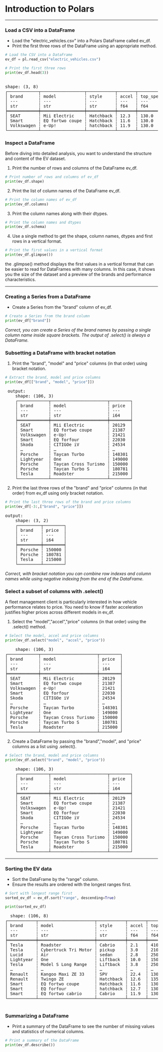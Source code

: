 # Introduction to Polars
---
### Load a CSV into a DataFrame
* Load the "electric_vehicles.csv" into a Polars DataFrame called ev_df.
* Print the first three rows of the DataFrame using an appropriate method.
```python
# Load the CSV into a DataFrame
ev_df = pl.read_csv("electric_vehicles.csv")

# Print the first three rows
print(ev_df.head(3))
```
<pre> 
shape: (3, 8)
┌────────────┬─────────────────┬───────────┬───────┬───────────┬───────┬─────────────┬───────┐
│ brand      ┆ model           ┆ style     ┆ accel ┆ top_speed ┆ range ┆ charge_rate ┆ price │
│ ---        ┆ ---             ┆ ---       ┆ ---   ┆ ---       ┆ ---   ┆ ---         ┆ ---   │
│ str        ┆ str             ┆ str       ┆ f64   ┆ f64       ┆ f64   ┆ f64         ┆ i64   │
╞════════════╪═════════════════╪═══════════╪═══════╪═══════════╪═══════╪═════════════╪═══════╡
│ SEAT       ┆ Mii Electric    ┆ Hatchback ┆ 12.3  ┆ 130.0     ┆ 195.0 ┆ 170.0       ┆ 20129 │
│ Smart      ┆ EQ fortwo coupe ┆ Hatchback ┆ 11.6  ┆ 130.0     ┆ 100.0 ┆ null        ┆ 21387 │
│ Volkswagen ┆ e-Up!           ┆ hatchback ┆ 11.9  ┆ 130.0     ┆ 195.0 ┆ 170.0       ┆ 21421 │
└────────────┴─────────────────┴───────────┴───────┴───────────┴───────┴─────────────┴───────┘
</pre>
### Inspect a DataFrame
Before diving into detailed analysis, you want to understand the structure and content of the EV dataset.
1. Print the number of rows and columns of the DataFrame ev_df.
```python
# Print number of rows and columns of ev_df
print(ev_df.shape)
```
2. Print the list of column names of the DataFrame ev_df.
```python
# Print the column names of ev_df
print(ev_df.columns)
```
3. Print the column names along with their dtypes.
```python
# Print the column names and dtypes
print(ev_df.schema)
```
4. Use a single method to get the shape, column names, dtypes and first rows in a vertical format.
```python
# Print the first values in a vertical format
print(ev_df.glimpse())
```

  the .glimpse() method displays the first values in a vertical format that can be easier to read for DataFrames with many columns. In this case, it shows you the size of the dataset and a preview of the brands and performance characteristics.
  
---
### Creating a Series from a DataFrame
* Create a Series from the "brand" column of ev_df.
```python
# Create a Series from the brand column
print(ev_df["brand"])
```
*Correct, you can create a Series of the brand names by passing a single column name inside square brackets. The output of .select() is always a DataFrame.*
### Subsetting a DataFrame with bracket notation
1. Print the "brand", "model" and "price" columns (in that order) using bracket notation.
```python
# Extract the brand, model and price columns
print(ev_df[["brand", "model", "price"]])
```
<pre> output:
    shape: (106, 3)
    ┌────────────┬──────────────────────┬────────┐
    │ brand      ┆ model                ┆ price  │
    │ ---        ┆ ---                  ┆ ---    │
    │ str        ┆ str                  ┆ i64    │
    ╞════════════╪══════════════════════╪════════╡
    │ SEAT       ┆ Mii Electric         ┆ 20129  │
    │ Smart      ┆ EQ fortwo coupe      ┆ 21387  │
    │ Volkswagen ┆ e-Up!                ┆ 21421  │
    │ Smart      ┆ EQ forfour           ┆ 22030  │
    │ Skoda      ┆ CITIGOe iV           ┆ 24534  │
    │ …          ┆ …                    ┆ …      │
    │ Porsche    ┆ Taycan Turbo         ┆ 148301 │
    │ Lightyear  ┆ One                  ┆ 149000 │
    │ Porsche    ┆ Taycan Cross Turismo ┆ 150000 │
    │ Porsche    ┆ Taycan Turbo S       ┆ 180781 │
    │ Tesla      ┆ Roadster             ┆ 215000 │
    └────────────┴──────────────────────┴────────┘
</pre>
2. Print the last three rows of the "brand" and "price" columns (in that order) from ev_df using only bracket notation.
```python
# Print the last three rows of the brand and price columns
print(ev_df[-3:,["brand", "price"]])
```
<pre>
output:
    shape: (3, 2)
    ┌─────────┬────────┐
    │ brand   ┆ price  │
    │ ---     ┆ ---    │
    │ str     ┆ i64    │
    ╞═════════╪════════╡
    │ Porsche ┆ 150000 │
    │ Porsche ┆ 180781 │
    │ Tesla   ┆ 215000 │
    └─────────┴────────┘
</pre>
*Correct, with bracket notation you can combine row indexes and column names while using negative indexing from the end of the DataFrame.*
### Select a subset of columns with .select()
A fleet management client is particularly interested in how vehicle performance relates to price. You need to know if faster acceleration justifies higher prices across different models in ev_df.
1. Select the "model","accel","price" columns (in that order) using the .select() method.
```python
# Select the model, accel and price columns
print(ev_df.select("model", "accel", "price"))
```
<pre>
    shape: (106, 3)
┌────────────┬──────────────────────┬────────┐
│ brand      ┆ model                ┆ price  │
│ ---        ┆ ---                  ┆ ---    │
│ str        ┆ str                  ┆ i64    │
╞════════════╪══════════════════════╪════════╡
│ SEAT       ┆ Mii Electric         ┆ 20129  │
│ Smart      ┆ EQ fortwo coupe      ┆ 21387  │
│ Volkswagen ┆ e-Up!                ┆ 21421  │
│ Smart      ┆ EQ forfour           ┆ 22030  │
│ Skoda      ┆ CITIGOe iV           ┆ 24534  │
│ …          ┆ …                    ┆ …      │
│ Porsche    ┆ Taycan Turbo         ┆ 148301 │
│ Lightyear  ┆ One                  ┆ 149000 │
│ Porsche    ┆ Taycan Cross Turismo ┆ 150000 │
│ Porsche    ┆ Taycan Turbo S       ┆ 180781 │
│ Tesla      ┆ Roadster             ┆ 215000 │
└────────────┴──────────────────────┴────────┘
</pre>
2. Create a DataFrame by passing the "brand","model", and "price" columns as a list using .select().
```python
# Select the brand, model and price columns
print(ev_df.select("brand", "model", "price"))
```
<pre>
    shape: (106, 3)
    ┌────────────┬──────────────────────┬────────┐
    │ brand      ┆ model                ┆ price  │
    │ ---        ┆ ---                  ┆ ---    │
    │ str        ┆ str                  ┆ i64    │
    ╞════════════╪══════════════════════╪════════╡
    │ SEAT       ┆ Mii Electric         ┆ 20129  │
    │ Smart      ┆ EQ fortwo coupe      ┆ 21387  │
    │ Volkswagen ┆ e-Up!                ┆ 21421  │
    │ Smart      ┆ EQ forfour           ┆ 22030  │
    │ Skoda      ┆ CITIGOe iV           ┆ 24534  │
    │ …          ┆ …                    ┆ …      │
    │ Porsche    ┆ Taycan Turbo         ┆ 148301 │
    │ Lightyear  ┆ One                  ┆ 149000 │
    │ Porsche    ┆ Taycan Cross Turismo ┆ 150000 │
    │ Porsche    ┆ Taycan Turbo S       ┆ 180781 │
    │ Tesla      ┆ Roadster             ┆ 215000 │
    └────────────┴──────────────────────┴────────┘
</pre>
---
### Sorting the EV data
* Sort the DataFrame by the "range" column.
* Ensure the results are ordered with the longest ranges first.
```python
# Sort with longest range first
sorted_ev_df = ev_df.sort("range", descending=True)

print(sorted_ev_df)
```
<pre>
  shape: (106, 8)
┌───────────┬──────────────────────┬───────────┬───────┬───────────┬───────┬─────────────┬────────┐
│ brand     ┆ model                ┆ style     ┆ accel ┆ top_speed ┆ range ┆ charge_rate ┆ price  │
│ ---       ┆ ---                  ┆ ---       ┆ ---   ┆ ---       ┆ ---   ┆ ---         ┆ ---    │
│ str       ┆ str                  ┆ str       ┆ f64   ┆ f64       ┆ f64   ┆ f64         ┆ i64    │
╞═══════════╪══════════════════════╪═══════════╪═══════╪═══════════╪═══════╪═════════════╪════════╡
│ Tesla     ┆ Roadster             ┆ Cabrio    ┆ 2.1   ┆ 410.0     ┆ 970.0 ┆ 920.0       ┆ 215000 │
│ Tesla     ┆ Cybertruck Tri Motor ┆ pickup    ┆ 3.0   ┆ 210.0     ┆ 750.0 ┆ 710.0       ┆ 75000  │
│ Lucid     ┆ Air                  ┆ sedan     ┆ 2.8   ┆ 250.0     ┆ 610.0 ┆ 620.0       ┆ 105000 │
│ Lightyear ┆ One                  ┆ Liftback  ┆ 10.0  ┆ 150.0     ┆ 575.0 ┆ 540.0       ┆ 149000 │
│ Tesla     ┆ Model S Long Range   ┆ Liftback  ┆ 3.8   ┆ 250.0     ┆ 515.0 ┆ 560.0       ┆ 79990  │
│ …         ┆ …                    ┆ …         ┆ …     ┆ …         ┆ …     ┆ …           ┆ …      │
│ Renault   ┆ Kangoo Maxi ZE 33    ┆ SPV       ┆ 22.4  ┆ 130.0     ┆ 160.0 ┆ null        ┆ 38000  │
│ Renault   ┆ Twingo ZE            ┆ Hatchback ┆ 12.6  ┆ 135.0     ┆ 130.0 ┆ null        ┆ 24790  │
│ Smart     ┆ EQ fortwo coupe      ┆ Hatchback ┆ 11.6  ┆ 130.0     ┆ 100.0 ┆ null        ┆ 21387  │
│ Smart     ┆ EQ forfour           ┆ hatchback ┆ 12.7  ┆ 130.0     ┆ 95.0  ┆ null        ┆ 22030  │
│ Smart     ┆ EQ fortwo cabrio     ┆ Cabrio    ┆ 11.9  ┆ 130.0     ┆ 95.0  ┆ null        ┆ 24565  │
└───────────┴──────────────────────┴───────────┴───────┴───────────┴───────┴─────────────┴────────┘

</pre>
### Summarizing a DataFrame
* Print a summary of the DataFrame to see the number of missing values and statistics of numerical columns.
```python
# Print a summary of the DataFrame
print(ev_df.describe())
```
